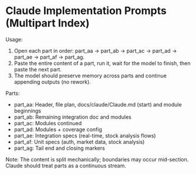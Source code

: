# Claude Implementation Prompts (Multipart Index)

Usage:
1. Open each part in order: part_aa → part_ab → part_ac → part_ad → part_ae → part_af → part_ag.
2. Paste the entire content of a part, run it, wait for the model to finish, then paste the next part.
3. The model should preserve memory across parts and continue appending outputs (no rework).

Parts:
- part_aa: Header, file plan, docs/claude/Claude.md (start) and module beginnings
- part_ab: Remaining integration doc and modules
- part_ac: Modules continued
- part_ad: Modules + coverage config
- part_ae: Integration specs (real-time, stock analysis flows)
- part_af: Unit specs (auth, market data, stock analysis)
- part_ag: Tail end and closing markers

Note: The content is split mechanically; boundaries may occur mid-section. Claude should treat parts as a continuous stream.
